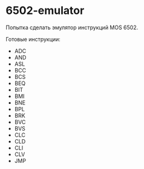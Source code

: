 # 6502-emulator

Попытка сделать эмулятор инструкций MOS 6502.

Готовые инструкции:
* ADC
* AND
* ASL
* BCC
* BCS
* BEQ
* BIT
* BMI
* BNE
* BPL
* BRK
* BVC
* BVS
* CLC
* CLD
* CLI
* CLV
* JMP